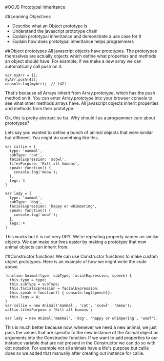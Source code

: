 #OOJS Prototypal Inheritance

##Learning Objectives
* Describe what an Object prototype is
* Understand the javascript prototype chain
* Explain prototypal inheritance and demonstrate a use case for it
* Explain how does prototypal inheritance helps programmers


##Object prototypes
All javascript objects have prototypes. The prototypes themselves are actually objects which define what properties and methods an object should have. For example, if we make a new array we can automatically call push on it.

```
var myArr = [];
myArr.push(42);
console.log(myArr);  // [42]
```
That's because all Arrays inherit from Array.prototype, which has the push method on it. You can enter Array.prototype into your browser console to see what other methods arrays have. All javascript objects inherit properties and methods from their prototype.

Ok, this is pretty abstract so far. Why should I as a programmer care about prototypes?

Lets say you wanted to define a bunch of animal objects that were similar but different. You might do something like this.

```
var callie = {
  type: 'mammal',
  subType: 'cat',
  facialExpression: 'scowl',
  lifesPurpose: 'Kill all humans',
  speak: function() {
    console.log('meow');
  },
  legs: 4
}

var lady = {
  type: 'mammal',
  subType: 'dog',
  facialExpression: 'happy or whimpering',
  speak: function() {
    console.log('woof');
  },
  legs: 4
}
```

This works but it is not very DRY. We're repeating property names on similar objects. We can make our lives easier by making a prototype that new animal objects can inherit from.

##Constructor functions
We can use Constructor functions to make custom object prototypes. Here is an example of how we might write the code above.

```
function Animal(type, subType, facialExpression, speech) {
  this.type = type;
  this.subType = subType;
  this.facialExpression = facialExpression;
  this.speak = function() { console.log(speech)};
  this.legs = 4;
}
var callie = new Animal('mammal', 'cat', 'scowl', 'meow');
callie.lifesPurpose = 'Kill all humans';

var lady = new Animal('mammal', 'dog', 'happy or whimpering', 'woof');
```

This is much better because now, whenever we need a new animal, we just pass the values that are specific to the new instance of the Animal object as arguments into the Constructor function. If we want to add properties to our instance variable that are not present in the Constructor we can do so with dot notation. For example not all animals have a life's purpose but callie does so we added that manually after creating out instance for callie.  
